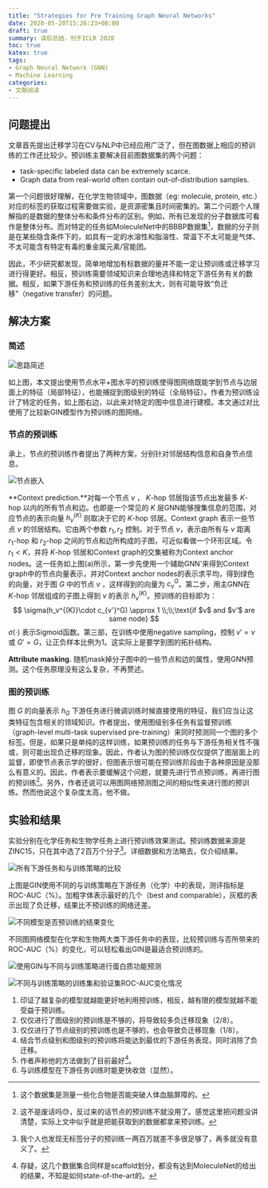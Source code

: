 ```yaml
---
title: "Strategies for Pre Training Graph Neural Networks"
date: 2020-05-20T15:26:23+08:00
draft: true
summary: 读后总结，刊于ICLR 2020
toc: true
katex: true
tags:
- Graph Neural Network (GNN)
- Machine Learning
categories:
- 文献阅读
---
```


## 问题提出

文章首先提出迁移学习在CV与NLP中已经应用广泛了，但在图数据上相应的预训练的工作还比较少。预训练主要解决目前图数据集的两个问题：

- task-specific labeled data can be extremely scarce.
- Graph data from real-world often contain out-of-distribution samples.

第一个问题很好理解，在化学生物领域中，图数据（eg: molecule, protein, etc.）对应的标签的获取过程需要做实验，是资源密集且时间密集的。第二个问题个人理解指的是数据的整体分布和条件分布的区别。例如，所有已发现的分子数据库可看作是整体分布。而对特定的任务如MoleculeNet中的BBBP数据集[^1]，数据的分子则是在某些隐含条件下的，如具有一定的水溶性和脂溶性、常温下不太可能是气体、不太可能含有特定有毒的重金属元素/官能团。

因此，不少研究都发现，简单地增加有标数据的量并不能一定让预训练或迁移学习进行得更好。相反，预训练需要领域知识来合理地选择和特定下游任务有关的数据。相反，如果下游任务和预训练的任务差别太大，则有可能导致“负迁移”（negative transfer）的问题。

## 解决方案

### 简述

![思路简述](https://minys-blog.oss-cn-beijing.aliyuncs.com/2020-05-20-WX20200520-170447%402x.png)

如上图，本文提出使用节点水平+图水平的预训练使得图网络既能学到节点与边层面上的特征（局部特征），也能捕捉到图级别的特征（全局特征）。作者为预训练设计了特定的任务，如上图右边，以此来对特定的图中信息进行建模。本文通过对比使用了比较新GIN模型作为预训练的图网络。

### 节点的预训练

承上，节点的预训练作者提出了两种方案，分别针对邻居结构信息和自身节点信息。

![节点嵌入](https://minys-blog.oss-cn-beijing.aliyuncs.com/2020-05-20-WX20200520-170517%402x.png)

**Context prediction.**对每一个节点 $v$ ， $K$-hop 邻居指该节点出发最多 $K$-hop 以内的所有节点和边。也即是一个常见的 $K$ 层GNN能够搜集信息的范围，对应节点的表示向量 $h_v^{(K)}$ 则取决于它的 $K$-hop 邻居。Context graph 表示一些节点 $v$ 的邻居结构。它由两个参数 $r_1, r_2$ 控制。对于节点 $v$，表示由所有与 $v$ 距离 $r_1$-hop 和 $r_2$-hop 之间的节点和边所构成的子图，可近似看做一个环形区域。令 $r_1 < K$，并将 $K$-hop 邻居和Context graph的交集被称为Context anchor nodes。这一任务如上图(a)所示，第一步先使用一个辅助GNN'来得到Context graph中的节点向量表示，并对Context anchor nodes的表示求平均，得到绿色的向量，对于图 $G$ 中的节点 $v$ ，这样得到的向量为 $c_v^G$。第二步，用主GNN在 $K$-hop 邻居组成的子图上得到 $v$ 的表示 $h_v^{(K)}$。预训练的目标即为：
$$
\sigma(h_v^{(K)}\cdot c_{v'}^G) \approx 1 \\;\\;\text{if $v$ and $v'$ are same node}
$$
$\sigma(\cdot)$ 表示$\text{Sigmoid}$函数。第三部，在训练中使用negative sampling，控制 $v'=v$ 或 $G'=G$，让正负样本比例为1。这实际上是要学到图的拓扑结构。

**Attribute masking.** 随机mask掉分子图中的一些节点和边的属性，使用GNN预测。这个任务原理没有这么复杂，不再赘述。

### 图的预训练

图 $G$ 的向量表示 $h_G$ 下游任务进行微调训练时候直接使用的特征，我们应当让这类特征包含相关的领域知识。作者提出，使用图级别多任务有监督预训练（graph-level multi-task supervised pre-training）来同时预测同一个图的多个标签。但是，如果只是单纯的这样训练，如果预训练的任务与下游任务相关性不强或，则可能出现负迁移的现象。因此，作者认为图的预训练仅仅提供了图层面上的监督，即使节点表示学的很好，但图表示很可能在预训练阶段由于各种原因是没那么有意义的。因此，作者表示要缓解这个问题，就要先进行节点预训练，再进行图的预训练[^2]。另外，作者还说可以用图网络预测图之间的相似性来进行图的预训练。然而他说这个复杂度太高，他不做。

## 实验和结果

实验分别在化学任务和生物学任务上进行预训练效果测试。预训练数据来源是ZINC15，只在其中选了2百万个分子[^3]。详细数据和方法略去，仅介绍结果。

![所有下游任务和与训练策略的比较](https://minys-blog.oss-cn-beijing.aliyuncs.com/2020-05-20-WX20200520-183500%402x.png)

上图是GIN使用不同的与训练策略在下游任务（化学）中的表现，测评指标是ROC-AUC（%）。加粗字体表示最好的几个（best and comparable），灰框的表示出现了负迁移，结果比不预训练的网络还差。

![不同模型是否预训练的结果变化](https://minys-blog.oss-cn-beijing.aliyuncs.com/2020-05-20-WX20200520-183515%402x.png)

不同图网络模型在化学和生物两大类下游任务中的表现，比较预训练与否所带来的ROC-AUC（%）的变化，可以轻松看出GIN是最适合预训练的。

![使用GIN与不同与训练策略进行蛋白质功能预测](https://minys-blog.oss-cn-beijing.aliyuncs.com/2020-05-20-WX20200520-184420%402x.png)

![不同与训练策略的训练集和验证集ROC-AUC变化情况](https://minys-blog.oss-cn-beijing.aliyuncs.com/2020-05-20-WX20200520-184432%402x.png)

1. 印证了越复杂的模型就越能更好地利用预训练，相反，越有限的模型就越不能受益于预训练。
2. 仅仅进行了图级别的预训练是不够的，将导致较多负迁移现象（2/8）。
3. 仅仅进行了节点级别的预训练也是不够的，也会导致负迁移现象（1/8）。
4. 结合节点级别和图级别的预训练将能达到最优的下游任务表现，同时消除了负迁移。
5. 作者声称他的方法做到了目前最好[^4]。
6. 与训练模型在下游任务训练时能更快收敛（显然）。

[^1]: 这个数据集是测量一些化合物是否能突破人体血脑屏障的。
[^2]:这不是废话吗😓，反过来的话节点的预训练不就没用了。感觉这里把问题没讲清楚，实际上文中似乎就是把能获取到的数据都拿来预训练。
[^3]: 我个人也发现无标签分子的预训练一两百万就差不多很足够了，再多就没有意义了。
[^4]: 存疑，这几个数据集合同样是scaffold划分，都没有达到MoleculeNet的给出的结果，不知是如何state-of-the-art的。